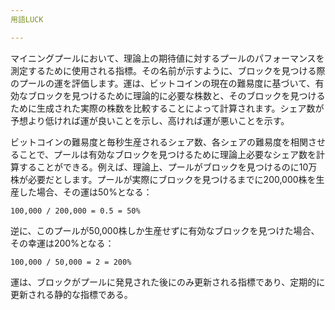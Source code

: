 ```yaml
---
用語LUCK

---
```

マイニングプールにおいて、理論上の期待値に対するプールのパフォーマンスを測定するために使用される指標。その名前が示すように、ブロックを見つける際のプールの運を評価します。運は、ビットコインの現在の難易度に基づいて、有効なブロックを見つけるために理論的に必要な株数と、そのブロックを見つけるために生成された実際の株数を比較することによって計算されます。シェア数が予想より低ければ運が良いことを示し、高ければ運が悪いことを示す。

ビットコインの難易度と毎秒生産されるシェア数、各シェアの難易度を相関させることで、プールは有効なブロックを見つけるために理論上必要なシェア数を計算することができる。例えば、理論上、プールがブロックを見つけるのに10万株が必要だとします。プールが実際にブロックを見つけるまでに200,000株を生産した場合、その運は50%となる：

```text
100,000 / 200,000 = 0.5 = 50%
```

逆に、このプールが50,000株しか生産せずに有効なブロックを見つけた場合、その幸運は200%となる：

```text
100,000 / 50,000 = 2 = 200%
```

運は、ブロックがプールに発見された後にのみ更新される指標であり、定期的に更新される静的な指標である。